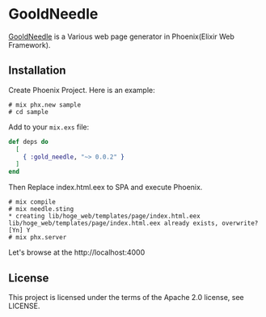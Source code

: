 # GooldNeedle

[GooldNeedle](https://hex.pm/packages/gold_needle) is a Various web page generator in Phoenix(Elixir Web Framework).

## Installation

Create Phoenix Project. Here is an example:

```
# mix phx.new sample
# cd sample
```

Add to your ```mix.exs``` file:

```elixir
def deps do
  [
    { :gold_needle, "~> 0.0.2" }
  ]
end
```

Then Replace index.html.eex to SPA and execute Phoenix.

```
# mix compile
# mix needle.sting
* creating lib/hoge_web/templates/page/index.html.eex
lib/hoge_web/templates/page/index.html.eex already exists, overwrite? [Yn] Y
# mix phx.server
```

Let's browse at the http://localhost:4000

## License
This project is licensed under the terms of the Apache 2.0 license, see LICENSE.
